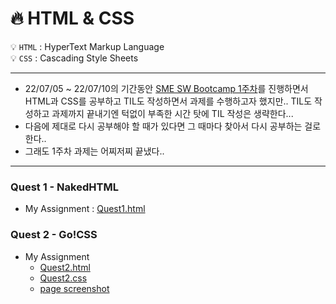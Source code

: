 # :fire: HTML & CSS

:bulb: `HTML` : HyperText Markup Language <br>
:bulb: `CSS` : Cascading Style Sheets

---

- 22/07/05 ~ 22/07/10의 기간동안 [SME SW Bootcamp 1주차](https://github.com/yongchoooon/sme-swbootcamp-hw-repository/tree/main/week-1-quest/yongchoooon)를 진행하면서 HTML과 CSS를 공부하고 TIL도 작성하면서 과제를 수행하고자 했지만.. TIL도 작성하고 과제까지 끝내기엔 턱없이 부족한 시간 탓에 TIL 작성은 생략한다... 
- 다음에 제대로 다시 공부해야 할 때가 있다면 그 때마다 찾아서 다시 공부하는 걸로 한다..
- 그래도 1주차 과제는 어찌저찌 끝냈다..
---
### Quest 1 - NakedHTML
- My Assignment : [Quest1.html](./yongchoooon/Quest1.html)
### Quest 2 - Go!CSS
- My Assignment
  - [Quest2.html](./yongchoooon/Quest2.html)
  - [Quest2.css](./yongchoooon/Quest2.css)
  - [page screenshot](./yongchoooon/yongchoooon_Quest2_screen.png)



